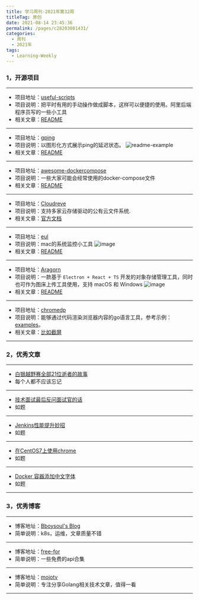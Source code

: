 ```yaml
---
title: 学习周刊-2021年第32周
titleTag: 原创
date: 2021-08-14 23:45:36
permalink: /pages/c28203081431/
categories:
  - 周刊
  - 2021年
tags:
  - Learning-Weekly
---
```



### **1，开源项目**

------

- 项目地址：[useful-scripts](https://github.com/oldratlee/useful-scripts)
- 项目说明：把平时有用的手动操作做成脚本，这样可以便捷的使用。阿里后端程序员写的一些小工具
- 相关文章：[README](https://github.com/oldratlee/useful-scripts/blob/dev-2.x/README.md)

---

- 项目地址：[gping](https://github.com/orf/gping)
- 项目说明：以图形化方式展示ping的延迟状态。
![readme-example](http://t.eryajf.net/imgs/2021/09/8901cef9e077269d.gif)
- 相关文章：[README](https://github.com/orf/gping/blob/master/readme.md)

---

- 项目地址：[awesome-dockercompose](https://github.com/bboysoulcn/awesome-dockercompose)
- 项目说明：一些大家可能会经常使用的docker-compose文件
- 相关文章：[README](https://github.com/bboysoulcn/awesome-dockercompose/blob/master/README.md)

---

- 项目地址：[Cloudreve](https://github.com/cloudreve/Cloudreve)
- 项目说明：支持多家云存储驱动的公有云文件系统.
- 相关文章：[官方文档](https://docs.cloudreve.org/)

---

- 项目地址：[eul](https://github.com/gao-sun/eul)
- 项目说明：mac的系统监控小工具
  ![image](http://t.eryajf.net/imgs/2021/09/b90f43d7f3ab4256.jpg)
- 相关文章：[README](https://github.com/gao-sun/eul/blob/master/README.md)

---

- 项目地址：[Aragorn](https://github.com/njzydark/Aragorn)
- 项目说明：一款基于 `Electron + React + TS` 开发的对象存储管理工具，同时也可作为图床上传工具使用，支持 macOS 和 Windows
  ![image](http://t.eryajf.net/imgs/2021/09/11b32b29528f0d20.jpg)
- 相关文章：[README](https://github.com/njzydark/Aragorn/blob/master/README.md)

---

- 项目地址：[chromedp](https://github.com/chromedp/chromedp)
- 项目说明：能够通过代码渲染浏览器内容的go语言工具，参考示例：[examples](https://github.com/chromedp/examples)。
- 相关文章：[比如截屏](https://github.com/chromedp/examples/tree/master/screenshot)

------

### **2，优秀文章**

------

-   [白银越野赛全部21位逝者的故事](https://github.com/yihong0618/running_page/issues/135)
- 每个人都不应该忘记

----

-  [技术面试最后反问面试官的话](https://github.com/yifeikong/reverse-interview-zh?utm_campaign=explore-email&utm_medium=email&utm_source=newsletter&utm_term=daily)
- 如题

---

- [Jenkins性能提升妙招](http://ijyun.github.io/2016/09/06/jenkins-performance-hints.html)
- 如题

---

-  [在CentOS7上使用chrome](https://www.jianshu.com/p/b5f3025b5cdd)
-  如题

---

-  [Docker 容器添加中文字体](https://blog.csdn.net/jiaobuchong/article/details/108891406)
-  如题

------

### **3，优秀博客**

------

- 博客地址：[Bboysoul's Blog](https://www.bboy.app/)
- 简单说明：k8s，运维，文章质量不错

----

- 博客地址：[free-for](https://free-for.dev/)
- 简单说明：一些免费的api合集

---

- 博客地址：[mojotv](https://mojotv.cn/)
- 简单说明：专注分享Golang相关技术文章，值得一看

------